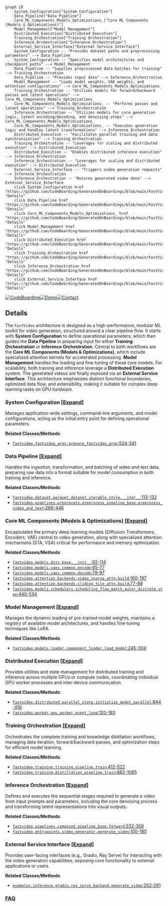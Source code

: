 ```mermaid
graph LR
    System_Configuration["System Configuration"]
    Data_Pipeline["Data Pipeline"]
    Core_ML_Components_Models_Optimizations_["Core ML Components (Models & Optimizations)"]
    Model_Management["Model Management"]
    Distributed_Execution["Distributed Execution"]
    Training_Orchestration["Training Orchestration"]
    Inference_Orchestration["Inference Orchestration"]
    External_Service_Interface["External Service Interface"]
    System_Configuration -- "Provides dataset paths and preprocessing parameters" --> Data_Pipeline
    System_Configuration -- "Specifies model architectures and checkpoint paths" --> Model_Management
    Data_Pipeline -- "Supplies preprocessed data batches for training" --> Training_Orchestration
    Data_Pipeline -- "Provides input data" --> Inference_Orchestration
    Model_Management -- "Loads model weights, VAE weights, and attention configurations" --> Core_ML_Components_Models_Optimizations_
    Training_Orchestration -- "Utilizes models for forward/backward passes and latent operations" --> Core_ML_Components_Models_Optimizations_
    Core_ML_Components_Models_Optimizations_ -- "Performs passes and latent operations" --> Training_Orchestration
    Inference_Orchestration -- "Utilizes models for core generation logic, latent encoding/decoding, and denoising steps" --> Core_ML_Components_Models_Optimizations_
    Core_ML_Components_Models_Optimizations_ -- "Executes generation logic and handles latent transformations" --> Inference_Orchestration
    Distributed_Execution -- "Facilitates parallel training and data synchronization" --> Training_Orchestration
    Training_Orchestration -- "Leverages for scaling and distributed execution" --> Distributed_Execution
    Distributed_Execution -- "Enables distributed inference execution" --> Inference_Orchestration
    Inference_Orchestration -- "Leverages for scaling and distributed execution" --> Distributed_Execution
    External_Service_Interface -- "Triggers video generation requests" --> Inference_Orchestration
    Inference_Orchestration -- "Returns generated video data" --> External_Service_Interface
    click System_Configuration href "https://github.com/CodeBoarding/GeneratedOnBoardings/blob/main/FastVideo/System_Configuration.md" "Details"
    click Data_Pipeline href "https://github.com/CodeBoarding/GeneratedOnBoardings/blob/main/FastVideo/Data_Pipeline.md" "Details"
    click Core_ML_Components_Models_Optimizations_ href "https://github.com/CodeBoarding/GeneratedOnBoardings/blob/main/FastVideo/Core_ML_Components_Models_Optimizations_.md" "Details"
    click Model_Management href "https://github.com/CodeBoarding/GeneratedOnBoardings/blob/main/FastVideo/Model_Management.md" "Details"
    click Distributed_Execution href "https://github.com/CodeBoarding/GeneratedOnBoardings/blob/main/FastVideo/Distributed_Execution.md" "Details"
    click Training_Orchestration href "https://github.com/CodeBoarding/GeneratedOnBoardings/blob/main/FastVideo/Training_Orchestration.md" "Details"
    click Inference_Orchestration href "https://github.com/CodeBoarding/GeneratedOnBoardings/blob/main/FastVideo/Inference_Orchestration.md" "Details"
    click External_Service_Interface href "https://github.com/CodeBoarding/GeneratedOnBoardings/blob/main/FastVideo/External_Service_Interface.md" "Details"
```

[![CodeBoarding](https://img.shields.io/badge/Generated%20by-CodeBoarding-9cf?style=flat-square)](https://github.com/CodeBoarding/GeneratedOnBoardings)[![Demo](https://img.shields.io/badge/Try%20our-Demo-blue?style=flat-square)](https://www.codeboarding.org/demo)[![Contact](https://img.shields.io/badge/Contact%20us%20-%20contact@codeboarding.org-lightgrey?style=flat-square)](mailto:contact@codeboarding.org)

## Details

The `FastVideo` architecture is designed as a high-performance, modular ML toolkit for video generation, structured around a clear pipeline flow. It starts with **System Configuration** to define operational parameters, which then guides the **Data Pipeline** in preparing input for either **Training Orchestration** or **Inference Orchestration**. Central to both workflows are the **Core ML Components (Models & Optimizations)**, which include specialized attention kernels for accelerated processing. **Model Management** handles the loading and fine-tuning of these core models. For scalability, both training and inference leverage a **Distributed Execution** system. The generated videos are finally exposed via an **External Service Interface**. This architecture emphasizes distinct functional boundaries, optimized data flow, and extensibility, making it suitable for complex deep learning tasks on GPU hardware.

### System Configuration [[Expand]](./System_Configuration.md)
Manages application-wide settings, command-line arguments, and model configurations, acting as the initial entry point for defining operational parameters.


**Related Classes/Methods**:

- <a href="https://github.com/hao-ai-lab/FastVideo/blob/main/fastvideo/fastvideo_args.py#L524-L541" target="_blank" rel="noopener noreferrer">`fastvideo.fastvideo_args.prepare_fastvideo_args`:524-541</a>


### Data Pipeline [[Expand]](./Data_Pipeline.md)
Handles the ingestion, transformation, and batching of video and text data, preparing raw data into a format suitable for model consumption in both training and inference.


**Related Classes/Methods**:

- <a href="https://github.com/hao-ai-lab/FastVideo/blob/main/fastvideo/dataset/parquet_dataset_iterable_style.py#L113-L132" target="_blank" rel="noopener noreferrer">`fastvideo.dataset.parquet_dataset_iterable_style.__iter__`:113-132</a>
- <a href="https://github.com/hao-ai-lab/FastVideo/blob/main/fastvideo/pipelines/preprocess/preprocess_pipeline_base.py#L266-L446" target="_blank" rel="noopener noreferrer">`fastvideo.pipelines.preprocess.preprocess_pipeline_base.preprocess_video_and_text`:266-446</a>


### Core ML Components (Models & Optimizations) [[Expand]](./Core_ML_Components_Models_Optimizations_.md)
Encapsulates the primary deep learning models (Diffusion Transformers, Encoders, VAE) central to video generation, along with specialized attention mechanisms (STA, VSA) critical for performance and memory optimization.


**Related Classes/Methods**:

- <a href="https://github.com/hao-ai-lab/FastVideo/blob/main/fastvideo/models/dits/base.py#L92-L114" target="_blank" rel="noopener noreferrer">`fastvideo.models.dits.base.__init__`:92-114</a>
- <a href="https://github.com/hao-ai-lab/FastVideo/blob/main/fastvideo/models/vaes/common.py#L65-L77" target="_blank" rel="noopener noreferrer">`fastvideo.models.vaes.common.encode`:65-77</a>
- <a href="https://github.com/hao-ai-lab/FastVideo/blob/main/fastvideo/models/vaes/common.py#L79-L97" target="_blank" rel="noopener noreferrer">`fastvideo.models.vaes.common.decode`:79-97</a>
- <a href="https://github.com/hao-ai-lab/FastVideo/blob/main/fastvideo/attention/backends/video_sparse_attn.py#L160-L197" target="_blank" rel="noopener noreferrer">`fastvideo.attention.backends.video_sparse_attn.build`:160-197</a>
- <a href="https://github.com/hao-ai-lab/FastVideo/blob/main/fastvideo/attention/backends/sliding_tile_attn.py#L77-L88" target="_blank" rel="noopener noreferrer">`fastvideo.attention.backends.sliding_tile_attn.build`:77-88</a>
- <a href="https://github.com/hao-ai-lab/FastVideo/blob/main/fastvideo/models/schedulers/scheduling_flow_match_euler_discrete.py#L440-L534" target="_blank" rel="noopener noreferrer">`fastvideo.models.schedulers.scheduling_flow_match_euler_discrete.step`:440-534</a>


### Model Management [[Expand]](./Model_Management.md)
Manages the dynamic loading of pre-trained model weights, maintains a registry of available model architectures, and handles fine-tuning techniques like LoRA.


**Related Classes/Methods**:

- <a href="https://github.com/hao-ai-lab/FastVideo/blob/main/fastvideo/models/loader/component_loader.py#L245-L304" target="_blank" rel="noopener noreferrer">`fastvideo.models.loader.component_loader.load_model`:245-304</a>


### Distributed Execution [[Expand]](./Distributed_Execution.md)
Provides utilities and state management for distributed training and inference across multiple GPUs or compute nodes, coordinating individual GPU worker processes and inter-device communication.


**Related Classes/Methods**:

- <a href="https://github.com/hao-ai-lab/FastVideo/blob/main/fastvideo/distributed/parallel_state.py#L844-L916" target="_blank" rel="noopener noreferrer">`fastvideo.distributed.parallel_state.initialize_model_parallel`:844-916</a>
- <a href="https://github.com/hao-ai-lab/FastVideo/blob/main/fastvideo/worker/gpu_worker.py#L120-L180" target="_blank" rel="noopener noreferrer">`fastvideo.worker.gpu_worker.event_loop`:120-180</a>


### Training Orchestration [[Expand]](./Training_Orchestration.md)
Orchestrates the complete training and knowledge distillation workflows, managing data iteration, forward/backward passes, and optimization steps for efficient model learning.


**Related Classes/Methods**:

- <a href="https://github.com/hao-ai-lab/FastVideo/blob/main/fastvideo/training/training_pipeline.py#L412-L522" target="_blank" rel="noopener noreferrer">`fastvideo.training.training_pipeline.train`:412-522</a>
- <a href="https://github.com/hao-ai-lab/FastVideo/blob/main/fastvideo/training/distillation_pipeline.py#L882-L1065" target="_blank" rel="noopener noreferrer">`fastvideo.training.distillation_pipeline.train`:882-1065</a>


### Inference Orchestration [[Expand]](./Inference_Orchestration.md)
Defines and executes the sequential stages required to generate a video from input prompts and parameters, including the core denoising process and transforming latent representations into visual outputs.


**Related Classes/Methods**:

- <a href="https://github.com/hao-ai-lab/FastVideo/blob/main/fastvideo/pipelines/composed_pipeline_base.py#L332-L358" target="_blank" rel="noopener noreferrer">`fastvideo.pipelines.composed_pipeline_base.forward`:332-358</a>
- <a href="https://github.com/hao-ai-lab/FastVideo/blob/main/fastvideo/entrypoints/video_generator.py#L100-L185" target="_blank" rel="noopener noreferrer">`fastvideo.entrypoints.video_generator.generate_video`:100-185</a>


### External Service Interface [[Expand]](./External_Service_Interface.md)
Provides user-facing interfaces (e.g., Gradio, Ray Serve) for interacting with the video generation capabilities, exposing core functionality to external applications or users.


**Related Classes/Methods**:

- <a href="https://github.com/hao-ai-lab/FastVideo/blob/main/examples/inference/gradio/ray_serve_backend.py#L252-L281" target="_blank" rel="noopener noreferrer">`examples.inference.gradio.ray_serve_backend.generate_video`:252-281</a>




### [FAQ](https://github.com/CodeBoarding/GeneratedOnBoardings/tree/main?tab=readme-ov-file#faq)